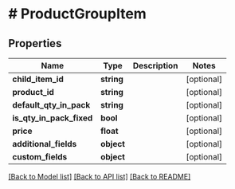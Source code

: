 # # ProductGroupItem

## Properties

Name | Type | Description | Notes
------------ | ------------- | ------------- | -------------
**child_item_id** | **string** |  | [optional]
**product_id** | **string** |  | [optional]
**default_qty_in_pack** | **string** |  | [optional]
**is_qty_in_pack_fixed** | **bool** |  | [optional]
**price** | **float** |  | [optional]
**additional_fields** | **object** |  | [optional]
**custom_fields** | **object** |  | [optional]

[[Back to Model list]](../../README.md#models) [[Back to API list]](../../README.md#endpoints) [[Back to README]](../../README.md)
